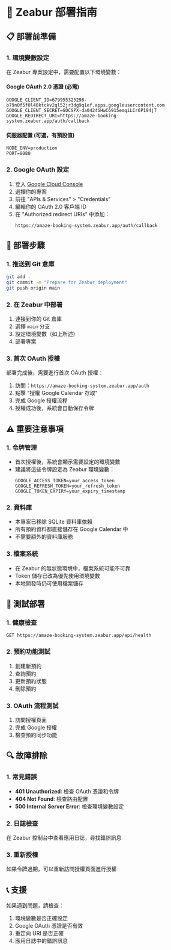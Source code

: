 # 🚀 Zeabur 部署指南

## 📋 部署前準備

### 1. 環境變數設定
在 Zeabur 專案設定中，需要配置以下環境變數：

#### **Google OAuth 2.0 憑證** (必需)
```
GOOGLE_CLIENT_ID=679955325298-b79n0f5f0l40ktckv2ql52jr3dg9q1ef.apps.googleusercontent.com
GOOGLE_CLIENT_SECRET=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
GOOGLE_REDIRECT_URI=https://amaze-booking-system.zeabur.app/auth/callback
```

#### **伺服器配置** (可選，有預設值)
```
NODE_ENV=production
PORT=8080
```

### 2. Google OAuth 設定
1. 登入 [Google Cloud Console](https://console.cloud.google.com/)
2. 選擇你的專案
3. 前往 "APIs & Services" > "Credentials"
4. 編輯你的 OAuth 2.0 客戶端 ID
5. 在 "Authorized redirect URIs" 中添加：
   ```
   https://amaze-booking-system.zeabur.app/auth/callback
   ```

## 🔧 部署步驟

### 1. 推送到 Git 倉庫
```bash
git add .
git commit -m "Prepare for Zeabur deployment"
git push origin main
```

### 2. 在 Zeabur 中部署
1. 連接到你的 Git 倉庫
2. 選擇 `main` 分支
3. 設定環境變數（如上所述）
4. 部署專案

### 3. 首次 OAuth 授權
部署完成後，需要進行首次 OAuth 授權：

1. 訪問：`https://amaze-booking-system.zeabur.app/auth`
2. 點擊 "授權 Google Calendar 存取"
3. 完成 Google 授權流程
4. 授權成功後，系統會自動保存令牌

## ⚠️ 重要注意事項

### 1. 令牌管理
- 首次授權後，系統會顯示需要設定的環境變數
- 建議將這些令牌設定為 Zeabur 環境變數：
  ```
  GOOGLE_ACCESS_TOKEN=your_access_token
  GOOGLE_REFRESH_TOKEN=your_refresh_token
  GOOGLE_TOKEN_EXPIRY=your_expiry_timestamp
  ```

### 2. 資料庫
- 本專案已移除 SQLite 資料庫依賴
- 所有預約資料都直接儲存在 Google Calendar 中
- 不需要額外的資料庫服務

### 3. 檔案系統
- 在 Zeabur 的無狀態環境中，檔案系統可能不可靠
- Token 儲存已改為優先使用環境變數
- 本地開發時仍可使用檔案儲存

## 🧪 測試部署

### 1. 健康檢查
```
GET https://amaze-booking-system.zeabur.app/api/health
```

### 2. 預約功能測試
1. 創建新預約
2. 查詢預約
3. 更新預約狀態
4. 刪除預約

### 3. OAuth 流程測試
1. 訪問授權頁面
2. 完成 Google 授權
3. 檢查預約同步功能

## 🔍 故障排除

### 1. 常見錯誤
- **401 Unauthorized**: 檢查 OAuth 憑證和令牌
- **404 Not Found**: 檢查路由配置
- **500 Internal Server Error**: 檢查環境變數設定

### 2. 日誌檢查
在 Zeabur 控制台中查看應用日誌，尋找錯誤訊息

### 3. 重新授權
如果令牌過期，可以重新訪問授權頁面進行授權

## 📞 支援
如果遇到問題，請檢查：
1. 環境變數是否正確設定
2. Google OAuth 憑證是否有效
3. 重定向 URI 是否正確
4. 應用日誌中的錯誤訊息 